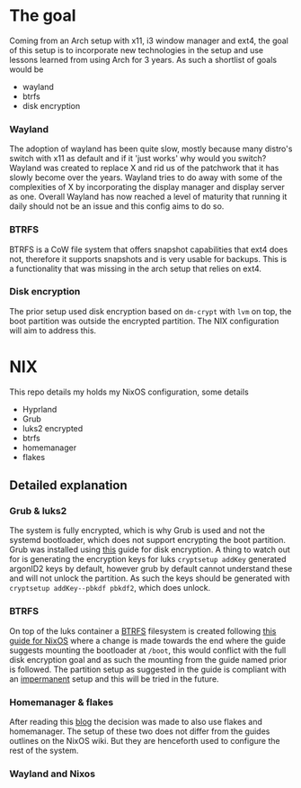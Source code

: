 # The goal
Coming from an Arch setup with x11, i3 window manager and ext4, the goal of this setup is to incorporate new technologies in the setup and use lessons learned from using Arch for 3 years. As such a shortlist of goals would be
- wayland
- btrfs
- disk encryption

### Wayland
The adoption of wayland has been quite slow, mostly because many distro's switch with x11 as default and if it 'just works' why would you switch? 
Wayland was created to replace X and rid us of the patchwork that it has slowly become over the years. Wayland tries to do away with some of the complexities of X by incorporating the display manager and display server as one. Overall Wayland has now reached a level of maturity that running it daily should not be an issue and this config aims to do so.

### BTRFS
BTRFS is a CoW file system that offers snapshot capabilities that ext4 does not, therefore it supports snapshots and is very usable for backups. This is a functionality that was missing in the arch setup that relies on ext4. 

### Disk encryption
The prior setup used disk encryption based on `dm-crypt` with `lvm` on top, the boot partition was outside the encrypted partition. The NIX configuration will aim to address this. 

# NIX
This repo details my holds my NixOS configuration, some details
- Hyprland
- Grub
- luks2 encrypted
- btrfs
- homemanager
- flakes

## Detailed explanation
### Grub & luks2
The system is fully encrypted, which is why Grub is used and not the systemd bootloader, which does not support encrypting the boot partition.
Grub was installed using [this](https://nixos.wiki/wiki/Full_Disk_Encryption) guide for disk encryption.
A thing to watch out for is generating the encryption keys for luks
`cryptsetup addKey` generated argonID2 keys by default, however grub by default cannot understand these and will not unlock the partition. As such the keys should be generated with `cryptsetup addKey--pbkdf pbkdf2`, which does unlock. 

### BTRFS
On top of the luks container a [BTRFS](https://wiki.archlinux.org/title/btrfs) filesystem is created following [this guide for NixOS](https://nixos.wiki/wiki/Btrfs) where a change is made towards the end where the guide suggests mounting the bootloader at `/boot`, this would conflict with the full disk encryption goal and as such the mounting from the guide named prior is followed. The partition setup as suggested in the guide is compliant with an [impermanent](https://nixos.wiki/wiki/Impermanence) setup and this will be tried in the future. 

### Homemanager & flakes
After reading this [blog](https://writerit.nl/software/nixos/my-personal-journey-into-nixos/) the decision was made to also use flakes and homemanager. The setup of these two does not differ from the guides outlines on the NixOS wiki. But they are henceforth used to configure the rest of the system.

### Wayland and Nixos

